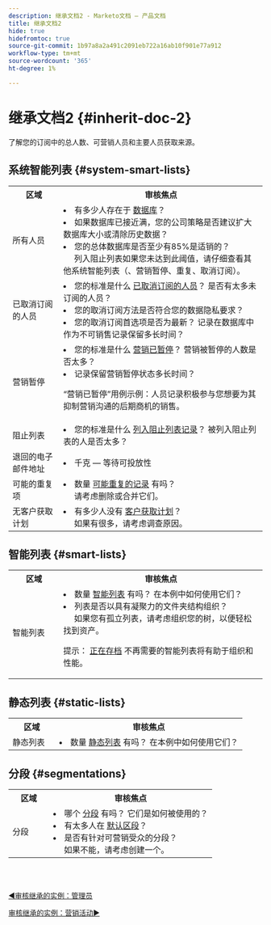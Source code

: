 ```yaml
---
description: 继承文档2 - Marketo文档 — 产品文档
title: 继承文档2
hide: true
hidefromtoc: true
source-git-commit: 1b97a8a2a491c2091eb722a16ab10f901e77a912
workflow-type: tm+mt
source-wordcount: '365'
ht-degree: 1%

---
```


# 继承文档2 {#inherit-doc-2}

了解您的订阅中的总人数、可营销人员和主要人员获取来源。

## 系统智能列表 {#system-smart-lists}

<table style="table-layout:auto"> 
 <tbody> 
  <tr> 
   <th style="width:20%">区域</th> 
   <th>审核焦点</th>
  </tr> 
  <tr> 
   <td>所有人员</td> 
   <td><li>有多少人存在于 <a href="/help/marketo/product-docs/core-marketo-concepts/smart-lists-and-static-lists/managing-people-in-smart-lists/database-dashboard.md" target="_blank">数据库</a>？</li>
<li>如果数据库已接近满，您的公司策略是否建议扩大数据库大小或清除历史数据？</li>
<li>您的总体数据库是否至少有85%是适销的？ 
<br/>     列入阻止列表如果您未达到此阈值，请仔细查看其他系统智能列表（、营销暂停、重复、取消订阅）。</li></td>
  </tr>
  <tr> 
   <td>已取消订阅的人员</td> 
   <td><li>您的标准是什么 <a href="/help/marketo/product-docs/email-marketing/deliverability/understanding-unsubscribe.md#marketing-suspended" target="_blank">已取消订阅的人员</a>？ 是否有太多未订阅的人员？</li>
<li>您的取消订阅方法是否符合您的数据隐私要求？</li>
<li>您的取消订阅首选项是否为最新？ 记录在数据库中作为不可销售记录保留多长时间？</li></td>
  </tr>
  <tr> 
   <td>营销暂停</td> 
   <td><li>您的标准是什么 <a href="/help/marketo/product-docs/email-marketing/deliverability/durable-unsubscribe.md#marketing-suspended" target="_blank">营销已暂停</a>？ 营销被暂停的人数是否太多？</li>
<li>记录保留营销暂停状态多长时间？</li>
<p>“营销已暂停”用例示例：人员记录积极参与您想要为其抑制营销沟通的后期商机的销售。</td>
  </tr>
   <tr> 
   <td>阻止列表</td> 
   <td><li>您的标准是什么 <a href="/help/marketo/product-docs/core-marketo-concepts/smart-lists-and-static-lists/managing-people-in-smart-lists/add-person-to-blocklist.md" target="_blank">列入阻止列表记录</a>？ 被列入阻止列表的人是否太多？</li></td>
  </tr>
  <tr> 
   <td>退回的电子邮件地址</td> 
   <td><li>千克 — 等待可投放性</li></td>
  </tr>
  <tr> 
   <td>可能的重复项</td> 
   <td><li>数量 <a href="/help/marketo/product-docs/core-marketo-concepts/smart-lists-and-static-lists/managing-people-in-smart-lists/find-and-merge-duplicate-people.md" target="_blank">可能重复的记录</a> 有吗？
   <br/>     请考虑删除或合并它们。</li></td>
  </tr>
   <tr> 
   <td>无客户获取计划</td> 
   <td><li>有多少人没有 <a href="/help/marketo/product-docs/core-marketo-concepts/programs/creating-programs/understanding-program-membership.md#acquisition-program" target="_blank">客户获取计划</a>？
   <br/>     如果有很多，请考虑调查原因。</li></td>
  </tr>
 </tbody> 
</table>

## 智能列表 {#smart-lists}

<table style="table-layout:auto"> 
 <tbody> 
  <tr> 
   <th style="width:20%">区域</th> 
   <th>审核焦点</th>
  </tr> 
  <tr> 
   <td>智能列表</td> 
   <td><li>数量 <a href="/help/marketo/product-docs/core-marketo-concepts/smart-lists-and-static-lists/understanding-smart-lists.md" target="_blank">智能列表</a> 有吗？ 在本例中如何使用它们？</li>
<li>列表是否以具有凝聚力的文件夹结构组织？ 
<br/>     如果您有孤立列表，请考虑组织您的树，以便轻松找到资产。</li>
<p>提示： <a href="/help/marketo/product-docs/core-marketo-concepts/miscellaneous/understanding-folders.md#archive-a-folder" target="_blank">正在存档</a> 不再需要的智能列表将有助于组织和性能。</td>
  </tr>
 </tbody> 
</table>

## 静态列表 {#static-lists}

<table style="table-layout:auto"> 
 <tbody> 
  <tr> 
   <th style="width:20%">区域</th> 
   <th>审核焦点</th>
  </tr> 
  <tr> 
   <td>静态列表</td> 
   <td><li>数量 <a href="/help/marketo/product-docs/core-marketo-concepts/smart-lists-and-static-lists/static-lists/understanding-static-lists.md" target="_blank">静态列表</a> 有吗？ 在本例中如何使用它们？</li></td>
  </tr>
 </tbody> 
</table>

## 分段 {#segmentations}

<table style="table-layout:auto"> 
 <tbody> 
  <tr> 
   <th style="width:20%">区域</th> 
   <th>审核焦点</th>
  </tr> 
  <tr> 
   <td>分段</td> 
   <td><li>哪个 <a href="/help/marketo/product-docs/personalization/segmentation-and-snippets/segmentation/create-a-segmentation.md" target="_blank">分段</a> 有吗？ 它们是如何被使用的？</li>
<li>有太多人在 <a href="/help/marketo/product-docs/personalization/segmentation-and-snippets/segmentation/segmentation-order-priority.md" target="_blank">默认区段</a>？</li>
<li>是否有针对可营销受众的分段？ 
<br/>     如果不能，请考虑创建一个。</li></td>
  </tr>
 </tbody> 
</table>

<br> 

[◄审核继承的实例：管理员](/help/marketo/getting-started/inheriting-a-marketo-instance/new-inherit-doc-1.md)

[审核继承的实例：营销活动►](/help/marketo/getting-started/inheriting-a-marketo-instance/new-inherit-doc-3.md)
